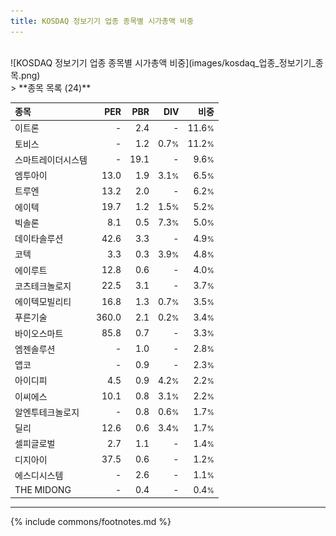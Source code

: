 ```yaml
---
title: KOSDAQ 정보기기 업종 종목별 시가총액 비중
---
```

<br>
![KOSDAQ 정보기기 업종 종목별 시가총액 비중](images/kosdaq_업종_정보기기_종목.png)
<br>
> **종목 목록 (24)**<a id="list"></a>

| **종목** | **PER** | **PBR** | **DIV** | **비중** |
| :------- | ------: | ------: | ------: | -------: |
| 이트론 | - | 2.4 | - | 11.6<small>%</small> |
| 토비스 | - | 1.2 | 0.7<small>%</small> | 11.2<small>%</small> |
| 스마트레이더시스템 | - | 19.1 | - | 9.6<small>%</small> |
| 엠투아이 | 13.0 | 1.9 | 3.1<small>%</small> | 6.5<small>%</small> |
| 트루엔 | 13.2 | 2.0 | - | 6.2<small>%</small> |
| 에이텍 | 19.7 | 1.2 | 1.5<small>%</small> | 5.2<small>%</small> |
| 빅솔론 | 8.1 | 0.5 | 7.3<small>%</small> | 5.0<small>%</small> |
| 데이타솔루션 | 42.6 | 3.3 | - | 4.9<small>%</small> |
| 코텍 | 3.3 | 0.3 | 3.9<small>%</small> | 4.8<small>%</small> |
| 에이루트 | 12.8 | 0.6 | - | 4.0<small>%</small> |
| 코츠테크놀로지 | 22.5 | 3.1 | - | 3.7<small>%</small> |
| 에이텍모빌리티 | 16.8 | 1.3 | 0.7<small>%</small> | 3.5<small>%</small> |
| 푸른기술 | 360.0 | 2.1 | 0.2<small>%</small> | 3.4<small>%</small> |
| 바이오스마트 | 85.8 | 0.7 | - | 3.3<small>%</small> |
| 엠젠솔루션 | - | 1.0 | - | 2.8<small>%</small> |
| 앱코 | - | 0.9 | - | 2.3<small>%</small> |
| 아이디피 | 4.5 | 0.9 | 4.2<small>%</small> | 2.2<small>%</small> |
| 이씨에스 | 10.1 | 0.8 | 3.1<small>%</small> | 2.2<small>%</small> |
| 알엔투테크놀로지 | - | 0.8 | 0.6<small>%</small> | 1.7<small>%</small> |
| 딜리 | 12.6 | 0.6 | 3.4<small>%</small> | 1.7<small>%</small> |
| 셀피글로벌 | 2.7 | 1.1 | - | 1.4<small>%</small> |
| 디지아이 | 37.5 | 0.6 | - | 1.2<small>%</small> |
| 에스디시스템 | - | 2.6 | - | 1.1<small>%</small> |
| THE MIDONG | - | 0.4 | - | 0.4<small>%</small> |

---
{% include commons/footnotes.md %}